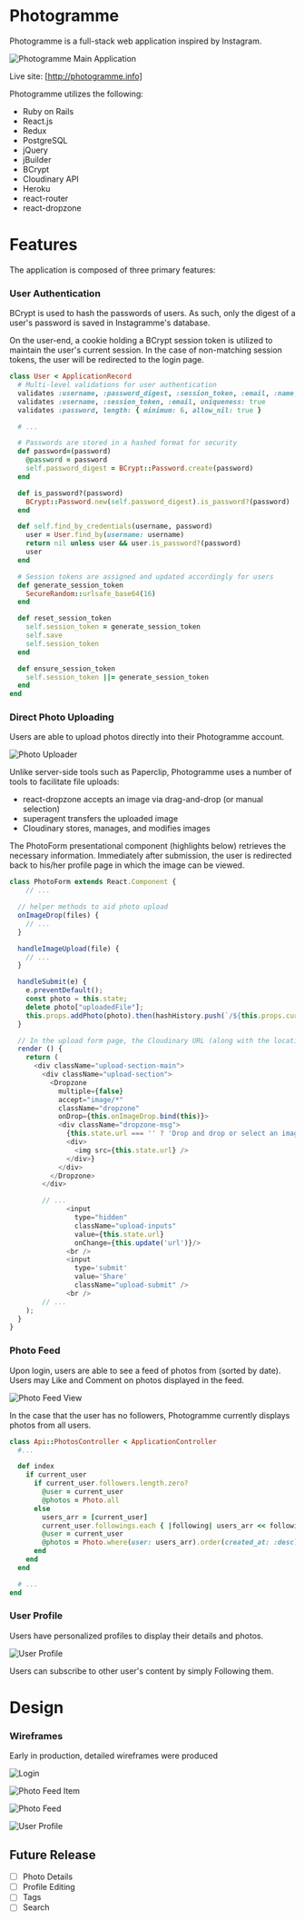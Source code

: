 # Photogramme

Photogramme is a full-stack web application inspired by Instagram.

![Photogramme Main Application](app/assets/images/feed.png)

Live site: [http://photogramme.info]

Photogramme utilizes the following:

- Ruby on Rails
- React.js
- Redux
- PostgreSQL
- jQuery
- jBuilder
- BCrypt
- Cloudinary API
- Heroku
- react-router
- react-dropzone

# Features

The application is composed of three primary features:

### User Authentication

BCrypt is used to hash the passwords of users. As such, only the digest of a user's password is saved in Instagramme's database.

On the user-end, a cookie holding a BCrypt session token is utilized to maintain the user's current session. In the case of non-matching session tokens, the user will be redirected to the login page.

```ruby
class User < ApplicationRecord
  # Multi-level validations for user authentication
  validates :username, :password_digest, :session_token, :email, :name, presence: true
  validates :username, :session_token, :email, uniqueness: true
  validates :password, length: { minimum: 6, allow_nil: true }

  # ...

  # Passwords are stored in a hashed format for security
  def password=(password)
    @password = password
    self.password_digest = BCrypt::Password.create(password)
  end

  def is_password?(password)
    BCrypt::Password.new(self.password_digest).is_password?(password)
  end

  def self.find_by_credentials(username, password)
    user = User.find_by(username: username)
    return nil unless user && user.is_password?(password)
    user
  end

  # Session tokens are assigned and updated accordingly for users
  def generate_session_token
    SecureRandom::urlsafe_base64(16)
  end

  def reset_session_token
    self.session_token = generate_session_token
    self.save
    self.session_token
  end

  def ensure_session_token
    self.session_token ||= generate_session_token
  end
end
```

### Direct Photo Uploading

Users are able to upload photos directly into their Photogramme account.

![Photo Uploader](app/assets/images/photo_form.png)

Unlike server-side tools such as Paperclip, Photogramme uses a number of tools to facilitate file uploads:

- react-dropzone accepts an image via drag-and-drop (or manual selection)
- superagent transfers the uploaded image
- Cloudinary stores, manages, and modifies images

The PhotoForm presentational component (highlights below) retrieves the necessary information. Immediately after submission, the user is redirected back to his/her profile page in which the image can be viewed.

```javascript
class PhotoForm extends React.Component {
    // ...

  // helper methods to aid photo upload
  onImageDrop(files) {
    // ...
  }

  handleImageUpload(file) {
    // ...
  }

  handleSubmit(e) {
    e.preventDefault();
    const photo = this.state;
    delete photo["uploadedFile"];
    this.props.addPhoto(photo).then(hashHistory.push(`/${this.props.currentUser.id}`));
  }

  // In the upload form page, the Cloudinary URL (along with the location, caption, and the user's unique ID) of the uploaded photo is captured and submitted to the database
  render () {
    return (
      <div className="upload-section-main">
        <div className="upload-section">
          <Dropzone
            multiple={false}
            accept="image/*"
            className="dropzone"
            onDrop={this.onImageDrop.bind(this)}>
            <div className="dropzone-msg">
              {this.state.url === '' ? 'Drop and drop or select an image' :
              <div>
                <img src={this.state.url} />
              </div>}
            </div>
          </Dropzone>
        </div>

        // ...
              <input
                type="hidden"
                className="upload-inputs"
                value={this.state.url}
                onChange={this.update('url')}/>
              <br />
              <input
                type='submit'
                value='Share'
                className="upload-submit" />
              <br />
        // ...
    );
  }
}
```

### Photo Feed

Upon login, users are able to see a feed of photos from (sorted by date). Users may Like and Comment on photos displayed in the feed.

![Photo Feed View](docs/photogrammeexample.gif)

In the case that the user has no followers, Photogramme currently displays photos from all users.

```ruby
class Api::PhotosController < ApplicationController
  #...

  def index
    if current_user
      if current_user.followers.length.zero?
        @user = current_user
        @photos = Photo.all
      else
        users_arr = [current_user]
        current_user.followings.each { |following| users_arr << following }
        @user = current_user
        @photos = Photo.where(user: users_arr).order(created_at: :desc)
      end
    end
  end

  # ...
end
```

### User Profile

Users have personalized profiles to display their details and photos.

![User Profile](app/assets/images/profile.png)

Users can subscribe to other user's content by simply Following them.

# Design

### Wireframes

Early in production, detailed wireframes were produced

![Login](docs/wireframes/login.png)

![Photo Feed Item](docs/wireframes/feed_photo.png)

![Photo Feed](docs/wireframes/feed.png)

![User Profile](docs/wireframes/profile.png)

## Future Release
* [ ] Photo Details
* [ ] Profile Editing
* [ ] Tags
* [ ] Search
